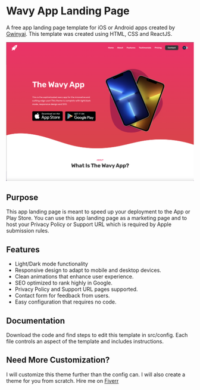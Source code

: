 # Wavy App Landing Page

A free app landing page template for iOS or Android apps created by [Gwinyai](https://gwinyai.com). This template was created using HTML, CSS and ReactJS.

![Preview](wavytheme.png "Preview")

## Purpose

This app landing page is meant to speed up your deployment to the App or Play Store. You can use this app landing page as a marketing page and to host your Privacy Policy or Support URL which is required by Apple submission rules.

## Features

- Light/Dark mode functionality
- Responsive design to adapt to mobile and desktop devices.
- Clean animations that enhance user experience.
- SEO optimized to rank highly in Google.
- Privacy Policy and Support URL pages supported.
- Contact form for feedback from users.
- Easy configuration that requires no code.

## Documentation

Download the code and find steps to edit this template in src/config. Each file controls an aspect of the template and includes instructions.

## Need More Customization?

I will customize this theme further than the config can. I will also create a theme for you from scratch. Hire me on [Fiverr](https://www.fiverr.com/gwinyai1312/create-an-app-landing-page-for-your-ios-or-android-app)
